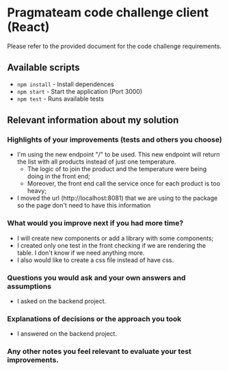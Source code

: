 # Pragmateam code challenge client (React)

Please refer to the provided document for the code challenge requirements. 

## Available scripts
- `npm install` - Install dependences
- `npm start` - Start the application (Port 3000)
- `npm test` - Runs available tests

## Relevant information about my solution

### Highlights of your improvements (tests and others you choose)
- I'm using the new endpoint "/" to be used. This new endpoint will return the list with all products instead of just one temperature.
  - The logic of to join the product and the temperature were being doing in the front end;
  - Moreover, the front end call the service once for each product is too heavy;
- I moved the url (http://localhost:8081) that we are using to the package so the page don't need to have this information

### What would you improve next if you had more time?
- I will create new components or add a library with some components;
- I created only one test in the front checking if we are rendering the table. I don't know if we need anything more.
- I also would like to create a css file instead of have css.

### Questions you would ask and your own answers and assumptions
- I asked on the backend project.

### Explanations of decisions or the approach you took
- I answered on the backend project.

### Any other notes you feel relevant to evaluate your test improvements.